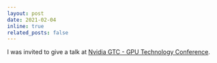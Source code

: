 ```yaml
---
layout: post
date: 2021-02-04
inline: true
related_posts: false
---
```


I was invited to give a talk at [Nvidia GTC - GPU Technology Conference](https://www.nvidia.com/en-us/gtc/).
